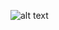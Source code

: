 ![alt text](https://cdn.discordapp.com/attachments/1332790194297901126/1378845993398698025/image.png?ex=683e15e6&is=683cc466&hm=d20f947130f464d1000e513ded2a4dab6902be21b5d4b537ec70b1b91fc22195&)
